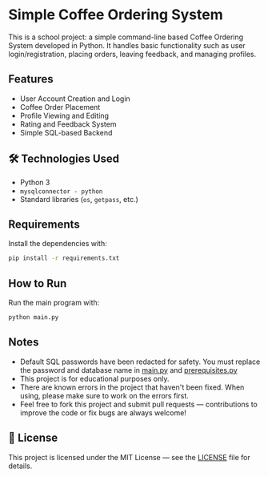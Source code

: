 # Simple Coffee Ordering System

This is a school project: a simple command-line based Coffee Ordering System developed in Python. It handles basic functionality such as user login/registration, placing orders, leaving feedback, and managing profiles.

## Features

- User Account Creation and Login
- Coffee Order Placement
- Profile Viewing and Editing
- Rating and Feedback System
- Simple SQL-based Backend

## 🛠 Technologies Used

- Python 3
- `mysqlconnector - python`
- Standard libraries (`os`, `getpass`, etc.)

## Requirements

Install the dependencies with:

```bash
pip install -r requirements.txt
```

## How to Run

Run the main program with:

```bash
python main.py
```

##  Notes
- Default SQL passwords have been redacted for safety. You must replace the password and database name in [main.py](main.py) and [prerequisites.py](prerequisites.py)
- This project is for educational purposes only.
- There are known errors in the project that haven't been fixed. When using, please make sure to work on the errors first.
- Feel free to fork this project and submit pull requests — contributions to improve the code or fix bugs are always welcome!


## 📄 License

This project is licensed under the MIT License — see the [LICENSE](LICENSE) file for details.
